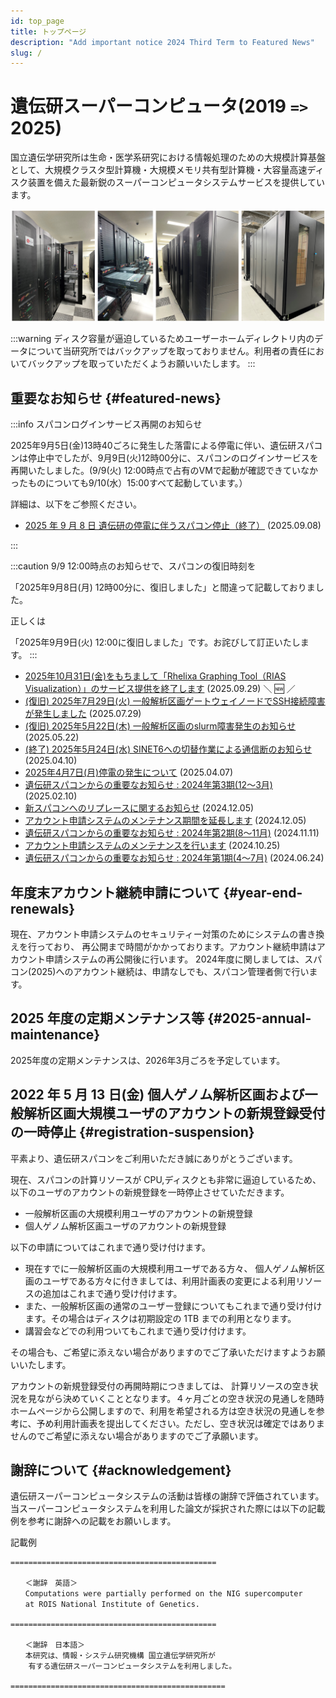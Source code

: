```yaml
---
id: top_page
title: トップページ
description: "Add important notice 2024 Third Term to Featured News"
slug: /
---
```


# 遺伝研スーパーコンピュータ(2019 `=>` 2025)


国立遺伝学研究所は生命・医学系研究における情報処理のための大規模計算基盤として、大規模クラスタ型計算機・大規模メモリ共有型計算機・大容量高速ディスク装置を備えた最新鋭のスーパーコンピュータシステムサービスを提供しています。


![top_image](top_image.png)


:::warning
ディスク容量が逼迫しているためユーザーホームディレクトリ内のデータについて当研究所ではバックアップを取っておりません。利用者の責任においてバックアップを取っていただくようお願いいたします。
:::


## 重要なお知らせ {#featured-news}

:::info スパコンログインサービス再開のお知らせ 

2025年9月5日(金)13時40ごろに発生した落雷による停電に伴い、遺伝研スパコンは停止中でしたが、9月9日(火)12時00分に、スパコンのログインサービスを再開いたしました。(9/9(火) 12:00時点で占有のVMで起動が確認できていなかったものについても9/10(水）15:00すべて起動しています。）

詳細は、以下をご参照ください。

- [2025 年 9 月 8 日 遺伝研の停電に伴うスパコン停止（終了）](/blog/2025-09-08-blackout) (2025.09.08)

:::

:::caution
9/9 12:00時点のお知らせで、スパコンの復旧時刻を

「2025年9月8日(月) 12時00分に、復旧しました」と間違って記載しておりました。

正しくは

「2025年9月9日(火) 12:00に復旧しました」です。お詫びして訂正いたします。
:::


- [2025年10月31日(金)をもちまして「Rhelixa Graphing Tool（RIAS Visualization）」のサービス提供を終了します](/blog/2025-09-29-news_Rhelixa-rias-visualisation-end-october-2025) (2025.09.29) ＼ &#x1F195; ／
- [(復旧) 2025年7月29日(火) 一般解析区画ゲートウェイノードでSSH接続障害が発生しました](/blog/2025-07-29-ssh-failure_ga_gw) (2025.07.29)
- [(復旧) 2025年5月22日(木) 一般解析区画のslurm障害発生のお知らせ](/blog/2025-05-22-Slurm_ga_maintenance) (2025.05.22) 
- [(終了) 2025年5月24日(水) SINET6への切替作業による通信断のお知らせ](/blog/2025-05-24-network) (2025.04.10)
- [2025年4月7日(月)停電の発生について](/blog/2025-04-07-power-outage) (2025.04.07)
- [遺伝研スパコンからの重要なお知らせ : 2024年第3期(12～3月)](/blog/2025-02-10-important_notice_2024_Dec-2025_Mar) (2025.02.10) 
- [新スパコンへのリプレースに関するお知らせ](/blog/2024-12-05-supercomputer_replacement_announcement) (2024.12.05)
- [アカウント申請システムのメンテナンス期間を延長します](/blog/2024-12-05-extened_account_system_maintenance) (2024.12.05)
- [遺伝研スパコンからの重要なお知らせ : 2024年第2期(8～11月)](/blog/2024-11-11-important_notice_2024_Aug-Nov) (2024.11.11)
- [アカウント申請システムのメンテナンスを行います](/blog/2024-10-25-account_system_maintenance) (2024.10.25) 
- [遺伝研スパコンからの重要なお知らせ : 2024年第1期(4～7月)](/blog/2024-06-24-important_notice_2024_April-July) (2024.06.24)


## 年度末アカウント継続申請について {#year-end-renewals}


現在、アカウント申請システムのセキュリティー対策のためにシステムの書き換えを行っており、
再公開まで時間がかかっております。アカウント継続申請はアカウント申請システムの再公開後に行います。
2024年度に関しましては、スパコン(2025)へのアカウント継続は、申請なしでも、スパコン管理者側で行います。




## 2025 年度の定期メンテナンス等 {#2025-annual-maintenance}

2025年度の定期メンテナンスは、2026年3月ごろを予定しています。


## 2022 年 5 月 13 日(金) 個人ゲノム解析区画および一般解析区画大規模ユーザのアカウントの新規登録受付の一時停止 {#registration-suspension}

平素より、遺伝研スパコンをご利用いただき誠にありがとうございます。

現在、スパコンの計算リソースが CPU,ディスクとも非常に逼迫しているため、以下のユーザのアカウントの新規登録を一時停止させていただきます。

- 一般解析区画の大規模利用ユーザのアカウントの新規登録
- 個人ゲノム解析区画ユーザのアカウントの新規登録

以下の申請についてはこれまで通り受け付けます。

- 現在すでに一般解析区画の大規模利用ユーザである方々、 個人ゲノム解析区画のユーザである方々に付きましては、利用計画表の変更による利用リソースの追加はこれまで通り受け付けます。
- また、一般解析区画の通常のユーザー登録についてもこれまで通り受け付けます。その場合はディスクは初期設定の 1TB までの利用となります。
- 講習会などでの利用ついてもこれまで通り受け付けます。


その場合も、ご希望に添えない場合がありますのでご了承いただけますようお願いいたします。

アカウントの新規登録受付の再開時期につきましては、 計算リソースの空き状況を見ながら決めていくこととなります。４ヶ月ごとの空き状況の見通しを随時ホームページから公開しますので、利用を希望される方は空き状況の見通しを参考に、予め利用計画表を提出してください。ただし、空き状況は確定ではありませんのでご希望に添えない場合がありますのでご了承願います。


## 謝辞について {#acknowledgement}

遺伝研スーパーコンピュータシステムの活動は皆様の謝辞で評価されています。当スーパーコンピュータシステムを利用した論文が採択された際には以下の記載例を参考に謝辞への記載をお願いします。

記載例

```
==============================================

　　＜謝辞　英語＞
　　Computations were partially performed on the NIG supercomputer
　　at ROIS National Institute of Genetics.

==============================================

　　＜謝辞　日本語＞
　　本研究は、情報・システム研究機構 国立遺伝学研究所が
    有する遺伝研スーパーコンピュータシステムを利用しました。

================================================

```
